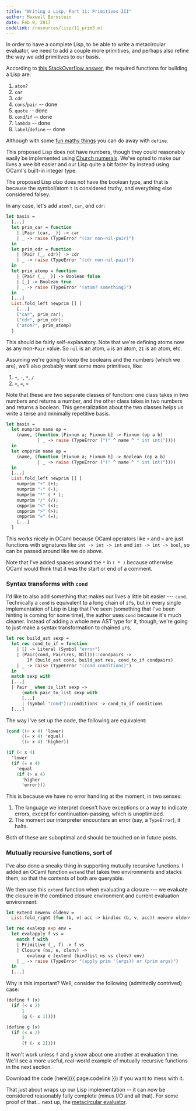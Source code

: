 ```yaml
---
title: "Writing a Lisp, Part 11: Primitives III"
author: Maxwell Bernstein
date: Feb 9, 2017
codelink: /resources/lisp/11_prim3.ml
---
```


In order to have a complete Lisp, to be able to write a metacircular evaluator,
we need to add a couple more primitives, and perhaps also refine the way we add
primitives to our basis.

According to [this StackOverflow answer](http://stackoverflow.com/a/3484206),
the required functions for building a Lisp are:

1. `atom?`
2. `car`
3. `cdr`
4. `cons`/`pair` -- done
5. `quote` -- done
6. `cond`/`if` -- done
7. `lambda` -- done
8. `label`/`define` -- done

Although with some [fun mathy things](http://mvanier.livejournal.com/2897.html)
you can do away with `define`.

This proposed Lisp does not have numbers, though they could reasonably easily
be implemented using [Church numerals](https://en.wikipedia.org/wiki/Church_encoding#Church_numerals).
We've opted to make our lives a wee bit easier and our Lisp quite a bit faster
by instead using OCaml's built-in integer type.

The proposed Lisp *also* does not have the boolean type, and that is because
the symbol/atom `t` is considered truthy, and everything else considered
falsey.

In any case, let's add `atom?`, `car`, and `cdr`:

```ocaml
let basis =
  [...]
  let prim_car = function
    | [Pair (car, _)] -> car
    | _ -> raise (TypeError "(car non-nil-pair)")
  in
  let prim_cdr = function
    | [Pair (_, cdr)] -> cdr
    | _ -> raise (TypeError "(cdr non-nil-pair)")
  in
  let prim_atomp = function
    | [Pair (_, _)] -> Boolean false
    | [_] -> Boolean true
    | _ -> raise (TypeError "(atom? something)")
  in
  [...]
  List.fold_left newprim [] [
    [...]
    ("car", prim_car);
    ("cdr", prim_cdr);
    ("atom?", prim_atomp)
  ]
```

This should be fairly self-explanatory. Note that we're defining atoms now as
any non-`Pair` value. So `nil` is an atom, `a` is an atom, `21` is an atom,
etc.

Assuming we're going to keep the booleans and the numbers (which we are), we'll
also probably want some more primitives, like:

1. `+`, `-`, `*`, `/`
2. `<`, `=`, `>`

Note that these are two separate classes of function: one class takes in two
numbers and returns a number, and the other class takes in two numbers and
returns a boolean. This generalization about the two classes helps us write
a terse and minimally repetitive basis.

```ocaml
let basis =
  let numprim name op =
    (name, (function [Fixnum a; Fixnum b] -> Fixnum (op a b)
            | _ -> raise (TypeError ("(" ^ name ^ " int int)"))))
  in
  let cmpprim name op =
    (name, (function [Fixnum a; Fixnum b] -> Boolean (op a b)
            | _ -> raise (TypeError ("(" ^ name ^ " int int)"))))
  in
  [...]
  List.fold_left newprim [] [
    numprim "+" (+);
    numprim "-" (-);
    numprim "*" ( * );
    numprim "/" (/);
    cmpprim "<" (<);
    cmpprim ">" (>);
    cmpprim "=" (=);
    [...]
  ]
```

This works nicely in OCaml because OCaml operators like `+` and `>` are just
functions with signatures like `int -> int -> int` and `int -> int -> bool`, so
can be passed around like we do above.

Note that I've added spaces around the `*` in `( * )` because otherwise OCaml
would think that it was the start or end of a comment.

### Syntax transforms with `cond`

I'd like to also add something that makes our lives a little bit easier ---
`cond`.  Technically a `cond` is equivalent to a long chain of `if`s, but in
every single implementation of Lisp in Lisp that I've seen (something that I've
been hinting is coming for some time), the author uses `cond` because it's much
cleaner. Instead of adding a whole new AST type for it, though, we're going to
just make a syntax transformation to chained `if`s.

```ocaml
let rec build_ast sexp =
  let rec cond_to_if = function
    | [] -> Literal (Symbol "error")
    | (Pair(cond, Pair(res, Nil)))::condpairs ->
        If (build_ast cond, build_ast res, cond_to_if condpairs)
    | _ -> raise (TypeError "(cond conditions)")
  in
  match sexp with
  [...]
  | Pair _ when is_list sexp ->
      (match pair_to_list sexp with
      [...]
      | (Symbol "cond")::conditions -> cond_to_if conditions
  [...]
```

The way I've set up the code, the following are equivalent:

```scheme
(cond ((< x 4) 'lower)
      ((= x 4) 'equal)
      ((> x 4) 'higher))

(if (< x 4)
  'lower
  (if (= x 4)
    'equal
    (if (> x 4)
      'higher
      'error)))
```

This is because we have no error handling at the moment, in two senses:

1. The language we interpret doesn't have exceptions or a way to indicate
   errors, except for continuation-passing, which is unoptimized.
2. The moment our interpreter encounters an error (say, a `TypeError`), it
   halts.

Both of these are suboptimal and should be touched on in future posts.

### Mutually recursive functions, sort of

I've also done a sneaky thing in supporting mutually recursive functions. I
added an OCaml function `extend` that takes two environments and stacks them,
so that the contents of both are queryable.

We then use this `extend` function when evaluating a closure --- we evaluate
the closure in the combined closure environment and current evaluation
environment:

```ocaml
let extend newenv oldenv =
  List.fold_right (fun (b, v) acc -> bindloc (b, v, acc)) newenv oldenv

let rec evalexp exp env =
  let evalapply f vs =
    match f with
    | Primitive (_, f) -> f vs
    | Closure (ns, e, clenv) ->
        evalexp e (extend (bindlist ns vs clenv) env)
    | _ -> raise (TypeError "(apply prim '(args)) or (prim args)")
  in
  [...]
```

Why is this important? Well, consider the following (admittedly contrived)
case:

```scheme
(define f (x)
  (if (< x 2)
      1
      (g (- x 1))))

(define g (x)
  (if (< x 2)
      3
      (f (- x 2))))
```

It won't work unless `f` and `g` know about one another at evaluation time.
We'll see a more useful, real-world example of mutually recursive functions in
the next section.

Download the code [here]({{ page.codelink }}) if you want to mess with it.

That just about wraps up our Lisp implementation -- it can now be considered
reasonably fully complete (minus I/O and all that). For some proof of that...
next up, the [metacircular evaluator](../12_metacircular/).

